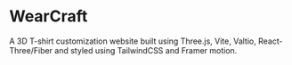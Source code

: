 # WearCraft

A 3D T-shirt customization website built using Three.js, Vite, Valtio, React-Three/Fiber and styled using TailwindCSS and Framer motion.